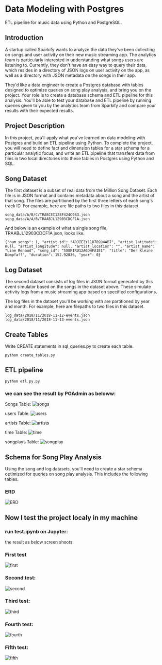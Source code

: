 # Data Modeling with Postgres

ETL pipeline for music data using Python and PostgreSQL.

## Introduction
A startup called Sparkify wants to analyze the data they've been collecting on songs and user activity on their new music streaming app. The analytics team is particularly interested in understanding what songs users are listening to. Currently, they don't have an easy way to query their data, which resides in a directory of JSON logs on user activity on the app, as well as a directory with JSON metadata on the songs in their app.

They'd like a data engineer to create a Postgres database with tables designed to optimize queries on song play analysis, and bring you on the project. Your role is to create a database schema and ETL pipeline for this analysis. You'll be able to test your database and ETL pipeline by running queries given to you by the analytics team from Sparkify and compare your results with their expected results.

## Project Description
In this project, you'll apply what you've learned on data modeling with Postgres and build an ETL pipeline using Python. To complete the project, you will need to define fact and dimension tables for a star schema for a particular analytic focus, and write an ETL pipeline that transfers data from files in two local directories into these tables in Postgres using Python and SQL.

## Song Dataset
The first dataset is a subset of real data from the Million Song Dataset. Each file is in JSON format and contains metadata about a song and the artist of that song. The files are partitioned by the first three letters of each song's track ID. For example, here are file paths to two files in this dataset.


```
song_data/A/B/C/TRABCEI128F424C983.json
song_data/A/A/B/TRAABJL12903CDCF1A.json
```
And below is an example of what a single song file, TRAABJL12903CDCF1A.json, looks like.
```
{"num_songs": 1, "artist_id": "ARJIE2Y1187B994AB7", "artist_latitude": null, "artist_longitude": null, "artist_location": "", "artist_name": "Line Renaud", "song_id": "SOUPIRU12A6D4FA1E1", "title": "Der Kleine Dompfaff", "duration": 152.92036, "year": 0}

```


## Log Dataset
The second dataset consists of log files in JSON format generated by this event simulator based on the songs in the dataset above. These simulate activity logs from a music streaming app based on specified configurations.

The log files in the dataset you'll be working with are partitioned by year and month. For example, here are filepaths to two files in this dataset.
```
log_data/2018/11/2018-11-12-events.json
log_data/2018/11/2018-11-13-events.json
```
## Create Tables
Write CREATE statements in sql_queries.py to create each table.
```
python create_tables.py
```
## ETL pipeline

```
python etl.py.py
```

### we can see the result by PGAdmin as beloww:

Songs Table:
![songs](ScreenShots/songs.png "songs")

users Table:
![users](ScreenShots/songs.png "users")

artists Table:
![artists](ScreenShots/rtists.png "artists")

time Table:
![time](ScreenShots/time.png "time")

songplays Table:
![songplay](ScreenShots/songplay.png "songplay")


## Schema for Song Play Analysis
Using the song and log datasets, you'll need to create a star schema optimized for queries on song play analysis. This includes the following tables.

### ERD 
![ERD](ScreenShots/ERD.png "ERD")

## Now I test the project localy in my machine
### run test.ipynb on Jupyter:
the result as below screen shoots:

### First test
![first](ScreenShots/first.png "first")

### Second test:
![second](ScreenShots/second.png "second")

### Third test:
![third](ScreenShots/third.png "third")

### Fourth test:
![fourth](ScreenShots/fourth.png "fourth")

### Fifth test:
![fifth](ScreenShots/fifth.png "fifth")
